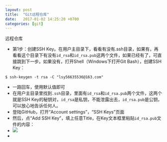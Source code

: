 ```yaml
---
layout: post
title:  "Git远程仓库"
date:   2017-01-02 14:25:20 +0700
categories: [git]
---
```


远程仓库
*	第1步：创建SSH Key。在用户主目录下，看看有没有.ssh目录，如果有，再看看这个目录下有没有`id_rsa`和`id_rsa.pub`这两个文件，如果已经有了，可直接跳到下一步。如果没有，打开Shell（Windows下打开Git Bash），创建SSH Key：

```
$ ssh-keygen -t rsa -C "lsy56635536@163.com"
```

*	一路回车，使用默认值即可
*	在用户主目录里找到`.ssh`目录，里面有`id_rsa`和`id_rsa.pub`两个文件，这两个就是SSH Key的秘钥对，`id_rsa`是私钥，不能泄露出去，`id_rsa.pub`是公钥，可以放心地告诉任何人。
*	登陆GitHub，打开“Account settings”，“SSH Keys”页面
*	然后，点“Add SSH Key”，填上任意Title，在Key文本框里粘贴`id_rsa.pub`文件的内容：
*	![](http://www.liaoxuefeng.com/files/attachments/001384908342205cc1234dfe1b541ff88b90b44b30360da000/0)
*	